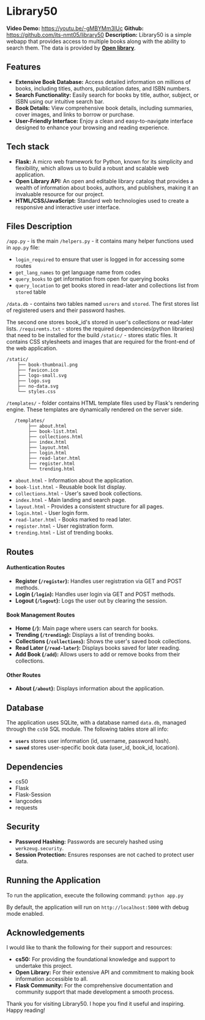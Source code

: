 ﻿
# Library50
**Video Demo:** https://youtu.be/-gMBYMm3IUc
**Github:** https://github.com/its-nmt05/library50
**Description:** Library50 is a simple webapp that provides access to multiple books along with the ability to search them. The data is provided by [**Open library**](https://openlibrary.org/). 

## Features
- **Extensive Book Database:**  Access detailed information on millions of books, including titles, authors, publication dates, and ISBN numbers.
-   **Search Functionality:**  Easily search for books by title, author, subject, or ISBN using our intuitive search bar.
-   **Book Details:**  View comprehensive book details, including summaries, cover images, and links to borrow or purchase.
-   **User-Friendly Interface:**  Enjoy a clean and easy-to-navigate interface designed to enhance your browsing and reading experience.

## Tech stack
- **Flask:**  A micro web framework for Python, known for its simplicity and flexibility, which allows us to build a robust and scalable web application.
-   **Open Library API:**  An open and editable library catalog that provides a wealth of information about books, authors, and publishers, making it an invaluable resource for our project.
-   **HTML/CSS/JavaScript:**  Standard web technologies used to create a responsive and interactive user interface.

## Files Description
`/app.py` - is the main 
`/helpers.py` - it contains many helper functions used in `app.py` file:
- `login_required` to ensure that user is logged in for accessing some routes
- `get_lang_names` to get language name from codes
- `query_books` to get information from open for querying books
- `query_location` to get books stored in read-later and collections list from `stored` table

`/data.db` - contains two tables named `usrers` and `stored`. The first stores list of registered users and their password hashes. 

The second one stores book_id's stored in user's collections or read-later lists.
`/requiremts.txt` - stores the required dependencies(python libraries) that need to be installed for the build
`/static/` - stores static files. It contains CSS stylesheets and images that are required for the front-end of the web application.

    /static/
	    ├── book-thumbnail.png
	    ├── favicon.ico
	    ├── logo-small.svg
	    ├── logo.svg
	    ├── no-data.svg
	    └── styles.css


`/templates/` - folder contains HTML template files used by Flask's rendering engine. These templates are dynamically rendered on the server side.

       /templates/
            ├── about.html
            ├── book-list.html
            ├── collections.html
            ├── index.html
            ├── layout.html
            ├── login.html
            ├── read-later.html
            ├── register.html
            └── trending.html
            
 - `about.html` - Information about the application.
 - `book-list.html` - Reusable book list display.
 - `collections.html` - User's saved book collections.
 - `index.html` - Main landing and search page.
 - `layout.html` - Provides a consistent structure for all pages.
 - `login.html` - User login form.
 - `read-later.html` - Books marked to read later.
 - `register.html` - User registration form.
 - `trending.html` - List of trending books.	

## Routes
#### Authentication Routes
-   **Register (`/register`):** Handles user registration via GET and POST methods.
-   **Login (`/login`):** Handles user login via GET and POST methods.
-   **Logout (`/logout`):** Logs the user out by clearing the session.

#### Book Management Routes
-   **Home (`/`):** Main page where users can search for books.
-   **Trending (`/trending`):** Displays a list of trending books.
-   **Collections (`/collections`):** Shows the user's saved book collections.
-   **Read Later (`/read-later`):** Displays books saved for later reading.
-   **Add Book (`/add`):** Allows users to add or remove books from their collections.

#### Other Routes
-   **About (`/about`):** Displays information about the application.

## Database
The application uses SQLite, with a database named `data.db`, managed through the `cs50` SQL module. The following tables store all info:
- **`users`** stores user information (id, username, password hash).
- **`saved`** stores user-specific book data (user_id, book_id, location).

## Dependencies
-  cs50
-  Flask
- Flask-Session
- langcodes
- requests

## Security
-   **Password Hashing:** Passwords are securely hashed using `werkzeug.security`.
-   **Session Protection:** Ensures responses are not cached to protect user data.

 ## Running the Application
To run the application, execute the following command:
`python app.py`

By default, the application will run on `http://localhost:5000` with debug mode enabled.

## Acknowledgements

I would like to thank the following for their support and resources:

-   **cs50:**  For providing the foundational knowledge and support to undertake this project.
-   **Open Library:**  For their extensive API and commitment to making book information accessible to all.
-   **Flask Community:**  For the comprehensive documentation and community support that made development a smooth process.

Thank you for visiting Library50. I hope you find it useful and inspiring. Happy reading!
